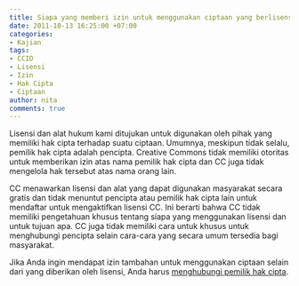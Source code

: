 ```yaml
---
title: Siapa yang memberi izin untuk menggunakan ciptaan yang berlisensi CC?
date: 2011-10-13 16:25:00 +07:00
categories:
- Kajian
tags:
- CCID
- Lisensi
- Izin
- Hak Cipta
- Ciptaan
author: nita
comments: true
---
```


Lisensi dan alat hukum kami ditujukan untuk digunakan oleh pihak yang memiliki hak cipta terhadap suatu ciptaan. Umumnya, meskipun tidak selalu, pemilik hak cipta adalah pencipta. Creative Commons tidak memiliki otoritas untuk memberikan izin atas nama pemilik hak cipta dan CC juga tidak mengelola hak tersebut atas nama orang lain.

CC menawarkan lisensi dan alat yang dapat digunakan masyarakat secara gratis dan tidak menuntut pencipta atau pemilik hak cipta lain untuk mendaftar untuk mengaktifkan lisensi CC. Ini berarti bahwa CC tidak memiliki pengetahuan khusus tentang siapa yang menggunakan lisensi dan untuk tujuan apa. CC juga tidak memiliki cara untuk khusus untuk menghubungi pencipta selain cara-cara yang secara umum tersedia bagi masyarakat.

Jika Anda ingin mendapat izin tambahan untuk menggunakan ciptaan selain dari yang diberikan oleh lisensi, Anda harus [menghubungi pemilik hak cipta](http://wiki.creativecommons.or.id/FAQ#What_happens_if_I_want_to_do_something_with_the_work_that_is_not_permitted_by_the_license.3F).
